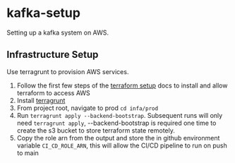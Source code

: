 # kafka-setup
Setting up a kafka system on AWS.

## Infrastructure Setup
Use terragrunt to provision AWS services.
1. Follow the first few steps of the [terraform setup](https://spacelift.io/blog/terraform-tutorial) docs to install and allow terraform to access AWS
2. Install [terragrunt](https://terragrunt.gruntwork.io/docs/getting-started/quick-start)
3. From project root, navigate to prod `cd infa/prod`
4. Run `terragrunt apply --backend-bootstrap`. Subsequent runs will only need `terragrunt apply`, --backend-bootstrap is required one time to create the s3 bucket to store terraform state remotely.
5. Copy the role arn from the output and store the in github environment variable `CI_CD_ROLE_ARN`, this will allow the CI/CD pipeline to run on push to main